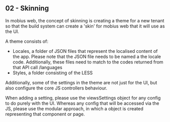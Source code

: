 ## 02 - Skinning ##

In mobius web, the concept of skinning is creating a theme for a new tenant
so that the build system can create a 'skin' for mobius web that it will use
as the UI.

A theme consists of:

 - Locales, a folder of JSON files that represent the localised content of the
 app. Please note that the JSON file needs to be named a the locale code.
 Additionally, these files need to match to the codes returned from 
 that API call /languages
 - Styles, a folder consisting of the LESS 

Additionally, some of the settings in the theme are not just for the
UI, but also configure the core JS controllers behaviour.

When adding a setting, please use the viewsSettings object for any config to
do purely with the UI. Whereas any config that will be accessed via the JS, please
use the modular approach, in which a object is created representing that component
or page.

